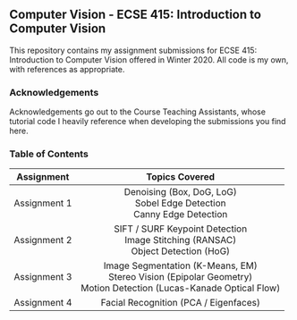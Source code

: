 ## Computer Vision - ECSE 415: Introduction to Computer Vision
This repository contains my assignment submissions for ECSE 415: Introduction to Computer Vision offered in Winter 2020. All code is my own, with references as appropriate. 

### Acknowledgements
Acknowledgements go out to the Course Teaching Assistants, whose tutorial code I heavily reference when developing the submissions you find here. 

### Table of Contents
|  Assignment  	|                                                     Topics Covered                                                    	|
|:------------:	|:---------------------------------------------------------------------------------------------------------------------:	|
| Assignment 1 	|                       Denoising (Box, DoG, LoG)<br>Sobel Edge Detection<br>Canny Edge Detection                       	|
| Assignment 2 	|                  SIFT / SURF Keypoint Detection<br>Image Stitching (RANSAC)<br>Object Detection (HoG)                 	|
| Assignment 3 	| Image Segmentation (K-Means, EM)<br>Stereo Vision (Epipolar Geometry)<br>Motion Detection (Lucas-Kanade Optical Flow) 	|
| Assignment 4 	|                                         Facial Recognition (PCA / Eigenfaces)                                         	|
